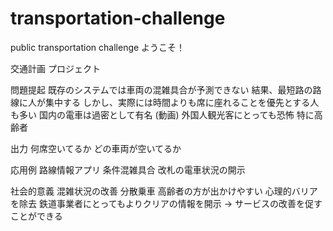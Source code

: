 # transportation-challenge
public transportation challenge
ようこそ！

交通計画 プロジェクト

問題提起
	既存のシステムでは車両の混雑具合が予測できない
 結果、最短路の路線に人が集中する
 しかし、実際には時間よりも席に座れることを優先とする人も多い
 国内の電車は過密として有名 (動画)
 外国人観光客にとっても恐怖
  特に高齢者

出力
 何席空いてるか
 どの車両が空いてるか

応用例
 路線情報アプリ 条件混雑具合
 改札の電車状況の開示
 
社会的意義
 混雑状況の改善
 分散乗車
 高齢者の方が出かけやすい
  心理的バリアを除去
 鉄道事業者にとってもよりクリアの情報を開示 -> サービスの改善を促すことができる
